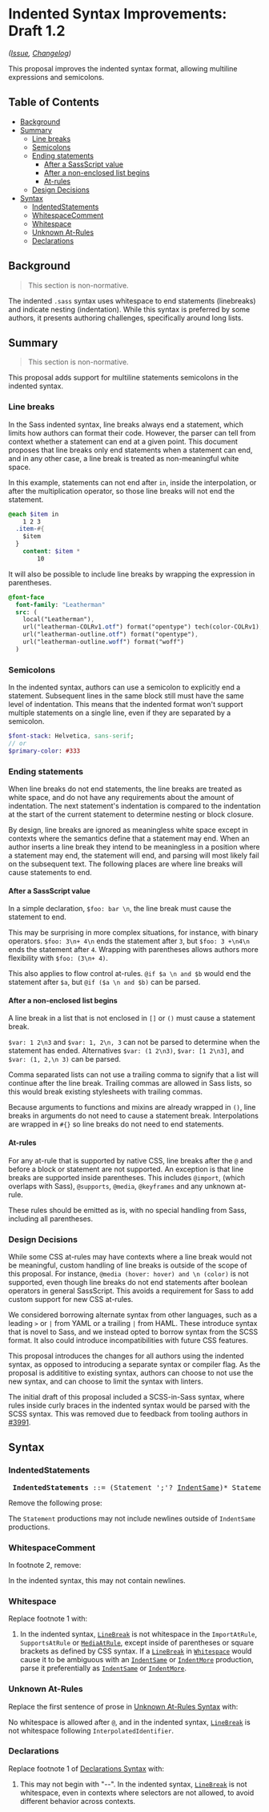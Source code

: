 # Indented Syntax Improvements: Draft 1.2

*([Issue](https://github.com/sass/sass/issues/216), [Changelog](./indented-syntax-improvements.changes.md))*

This proposal improves the indented syntax format, allowing multiline
expressions and semicolons.

## Table of Contents

* [Background](#background)
* [Summary](#summary)
  * [Line breaks](#line-breaks)
  * [Semicolons](#semicolons)
  * [Ending statements](#ending-statements)
    * [After a SassScript value](#after-a-sassscript-value)
    * [After a non-enclosed list begins](#after-a-non-enclosed-list-begins)
    * [At-rules](#at-rules)
  * [Design Decisions](#design-decisions)
* [Syntax](#syntax)
  * [IndentedStatements](#indentedstatements)
  * [WhitespaceComment](#whitespacecomment)
  * [Whitespace](#whitespace)
  * [Unknown At-Rules](#unknown-at-rules)
  * [Declarations](#declarations)

## Background

> This section is non-normative.

The indented `.sass` syntax uses whitespace to end statements (linebreaks) and
indicate nesting (indentation). While this syntax is preferred by some authors,
it presents authoring challenges, specifically around long lists.

## Summary

> This section is non-normative.

This proposal adds support for multiline statements semicolons in the indented
syntax.

### Line breaks

In the Sass indented syntax, line breaks always end a statement, which limits
how authors can format their code. However, the parser can tell from context
whether a statement can end at a given point. This document proposes that line
breaks only end statements when a statement can end, and in any other case, a
line break is treated as non-meaningful white space.

In this example, statements can not end after `in`, inside the interpolation, or
after the multiplication operator, so those line breaks will not end the
statement.

```sass
@each $item in 
    1 2 3
  .item-#{
    $item
  }
    content: $item *
        10
````

It will also be possible to include line breaks by wrapping the expression in
parentheses.

```sass
@font-face
  font-family: "Leatherman"
  src: (
    local("Leatherman"),
    url("leatherman-COLRv1.otf") format("opentype") tech(color-COLRv1),
    url("leatherman-outline.otf") format("opentype"),
    url("leatherman-outline.woff") format("woff")
  )
```

### Semicolons

In the indented syntax, authors can use a semicolon to explicitly end a
statement. Subsequent lines in the same block still must have the same level of
indentation. This means that the indented format won't support multiple
statements on a single line, even if they are separated by a semicolon.

```sass
$font-stack: Helvetica, sans-serif;
// or
$primary-color: #333
```

### Ending statements

When line breaks do not end statements, the line breaks are treated as white
space, and do not have any requirements about the amount of indentation. The
next statement's indentation is compared to the indentation at the start of the
current statement to determine nesting or block closure.

By design, line breaks are ignored as meaningless white space except in
contexts where the semantics define that a statement may end. When an author
inserts a line break they intend to be meaningless in a position where a
statement may end, the statement will end, and parsing will most likely fail on
the subsequent text. The following places are where line breaks will cause
statements to end.

#### After a SassScript value

In a simple declaration, `$foo: bar \n`, the line break must cause the statement
to end.

This may be surprising in more complex situations, for instance, with binary
operators. `$foo: 3\n+ 4\n` ends the statement after `3`, but `$foo: 3 +\n4\n`
ends the statement after `4`. Wrapping with parentheses allows authors more
flexibility with `$foo: (3\n+ 4)`.

This also applies to flow control at-rules. `@if $a \n and $b` would end the
statement after `$a`, but `@if ($a \n and $b)` can be parsed.

#### After a non-enclosed list begins

A line break in a list that is not enclosed in `[]` or `()` must cause a
statement break.

`$var: 1 2\n3` and `$var: 1, 2\n, 3` can not be parsed to determine when the
statement has ended. Alternatives `$var: (1 2\n3)`, `$var: [1 2\n3]`, and `$var:
(1, 2,\n 3)` can be parsed.

Comma separated lists can not use a trailing comma to signify that a list will
continue after the line break. Trailing commas are allowed in Sass lists, so
this would break existing stylesheets with trailing commas.

Because arguments to functions and mixins are already wrapped in `()`, line
breaks in arguments do not need to cause a statement break. Interpolations are
wrapped in `#{}` so line breaks do not need to end statements.

#### At-rules

For any at-rule that is supported by native CSS, line breaks after the `@` and
before a block or statement are not supported. An exception is that line breaks
are supported inside parentheses. This includes `@import`, (which overlaps with
Sass), `@supports`, `@media`, `@keyframes` and any unknown at-rule.

These rules should be emitted as is, with no special handling from Sass,
including all parentheses.

### Design Decisions

While some CSS at-rules may have contexts where a line break would not be
meaningful, custom handling of line breaks is outside of the scope of this
proposal. For instance, `@media (hover: hover) and \n (color)` is not supported,
even though line breaks do not end statements after boolean operators in general
SassScript. This avoids a requirement for Sass to add custom support for new CSS
at-rules.

We considered borrowing alternate syntax from other languages, such as a leading
`>` or `|` from YAML or a trailing `|` from HAML. These introduce syntax that is
novel to Sass, and we instead opted to borrow syntax from the SCSS format. It
also could introduce incompatibilities with future CSS features.

This proposal introduces the changes for all authors using the indented syntax,
as opposed to introducing a separate syntax or compiler flag. As the proposal is
addititive to existing syntax, authors can choose to not use the new syntax, and
can choose to limit the syntax with linters.

The initial draft of this proposal included a SCSS-in-Sass syntax, where rules
inside curly braces in the indented syntax would be parsed with the SCSS syntax.
This was removed due to feedback from tooling authors in
[#3991](https://github.com/sass/sass/issues/3991).

## Syntax

### IndentedStatements

<x><pre>
**IndentedStatements**  ::= (Statement ';'? [IndentSame])\* Statement ';'?
</pre></x>

[IndentSame]: ../spec/statement.md#indentation

Remove the following prose:

The `Statement` productions may not include newlines outside of `IndentSame`
productions.

### WhitespaceComment

In footnote 2, remove:

In the indented syntax, this may not contain newlines.

### Whitespace

Replace footnote 1 with:

1. In the indented syntax, [`LineBreak`] is not whitespace in the
   `ImportAtRule`, `SupportsAtRule` or [`MediaAtRule`], except inside of
   parentheses or square brackets as defined by CSS syntax. If a [`LineBreak`]
   in [`Whitespace`] would cause it to be ambiguous with an [`IndentSame`] or
   [`IndentMore`] production, parse it preferentially as [`IndentSame`] or
   [`IndentMore`].

[`MediaAtRule`]: ../spec/at-rules/media.md
[`LineBreak`]: ../spec/statement.md#whitespace
[`Whitespace`]: ../spec/statement.md#whitespace
[`IndentSame`]: ../spec/statement.md#indentation
[`IndentMore`]: ../spec/statement.md#indentation

### Unknown At-Rules

Replace the first sentence of prose in [Unknown At-Rules Syntax] with:

[Unknown At-Rules Syntax]: ../spec/at-rules/unknown.md#syntax

No whitespace is allowed after `@`, and in the indented syntax, [`LineBreak`] is
not whitespace following `InterpolatedIdentifier`.

### Declarations

Replace footnote 1 of [Declarations Syntax] with:

[Declarations Syntax]: ../spec/declarations.md#syntax

1. This may not begin with "--". In the indented syntax, [`LineBreak`] is not
   whitespace, even in contexts where selectors are not allowed, to avoid
   different behavior across contexts.
